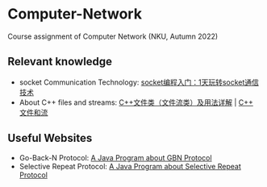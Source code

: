 # Computer-Network
Course assignment of Computer Network (NKU, Autumn 2022)

## Relevant knowledge
- socket Communication Technology: [socket编程入门：1天玩转socket通信技术](http://c.biancheng.net/socket/)
- About C++ files and streams: [C++文件类（文件流类）及用法详解](http://c.biancheng.net/view/7591.html) | [C++ 文件和流](https://www.runoob.com/cplusplus/cpp-files-streams.html)

## Useful Websites
- Go-Back-N Protocol: [A Java Program about GBN Protocol](https://media.pearsoncmg.com/ph/esm/ecs_kurose_compnetwork_8/cw/content/interactiveanimations/go-back-n-protocol/index.html)
- Selective Repeat Protocol: [A Java Program about Selective Repeat Protocol](https://media.pearsoncmg.com/ph/esm/ecs_kurose_compnetwork_8/cw/content/interactiveanimations/selective-repeat-protocol/index.html)
